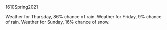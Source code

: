 1610Spring2021

Weather for Thursday, 86% chance of rain.
Weather for Friday, 9% chance of rain.
Weather for Sunday, 16% chance of snow.